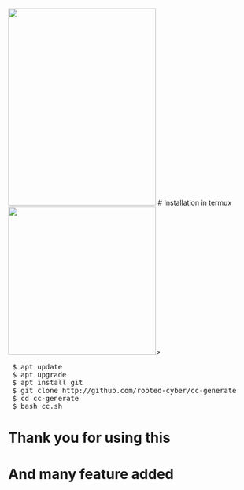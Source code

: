 #
<img src="https://github.com/rooted-cyber/cc-generate/raw/master/cc.png" style="width:300px;height:400px;">
# Installation in termux
<img src="https://github.com/rooted-cyber/cc-generate/raw/master/cc2.png" style="width:300px;heigt:400px;">></img>
 <pre> $ apt update
 $ apt upgrade
 $ apt install git
 $ git clone http://github.com/rooted-cyber/cc-generate
 $ cd cc-generate
 $ bash cc.sh</pre>

# Thank you for using this
# And many feature added
